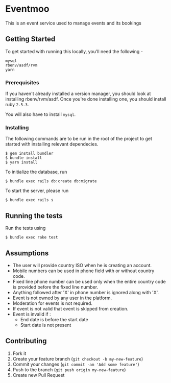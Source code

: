 # Eventmoo

This is an event service used to manage events and its bookings

## Getting Started

To get started with running this locally, you'll need the following -

```
mysql
rbenv/asdf/rvm
yarn
```

### Prerequisites

If you haven't already installed a version manager, you should look at installing rbenv/rvm/asdf. Once you're
done installing one, you should install ruby `2.5.3`.

You will also have to install `mysql`.

### Installing

The following commands are to be run in the root of the project to get started with installing relevant dependecies.

```
$ gem install bundler
$ bundle install
$ yarn install
```

To initialize the database, run

```
$ bundle exec rails db:create db:migrate
```

To start the server, please run

```
$ bundle exec rails s
```

## Running the tests

Run the tests using

```
$ bundle exec rake test
```

## Assumptions

- The user will provide country ISO when he is creating an account.
- Mobile numbers can be used in phone field with or without country code.
- Fixed line phone number can be used only when the entire country code is provided before the fixed line number.
- Anything followed after 'X' in phone number is ignored along with 'X'.
- Event is not owned by any user in the platform.
- Moderation for events is not required.
- If event is not valid that event is skipped from creation.
- Event is invalid if :
  - End date is before the start date
  - Start date is not present

## Contributing

1. Fork it
2. Create your feature branch (`git checkout -b my-new-feature`)
3. Commit your changes (`git commit -am 'Add some feature'`)
4. Push to the branch (`git push origin my-new-feature`)
5. Create new Pull Request
